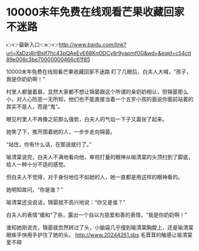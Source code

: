 # 10000末年免费在线观看芒果收藏回家不迷路

👉👉最新入口👈👉👉http://www.baidu.com/link?url=XaDzi4lrlBsIf7hc43pQAeEvE68KnODCy8r9yapmf0G&wd=&eqid=c54cd89e006c3be70000000466c61f85

10000末年免费在线观看芒果收藏回家不迷路
盯了几眼后，白夫人大喊，“孩子，我是你奶奶啊！”

村里人都皱着眉，显然大家都不想让锦晏跟这个所谓的亲奶奶相认，但锦晏那么小，对人心险恶一无所知，他们也不能直接当着一个五岁小孩的面说你面前站着的其实不是人，而是“鬼”。

眼见村里人不再像之前那么强势，白夫人的气焰一下子又嚣张了起来。

她笑了下，推开围着她的人，一步步走向锦晏。

“站住，你有什么话，在那说就行了。”

喻清棠说完，白夫人不满地看向他，审视打量的眼神从喻清棠的头顶扫到了脚底，给人一种十分不适的感觉。

但白夫人不觉得，对于身份地位不如她的人，她一直都是用这样的眼神看的。

她明知故问，“你是谁？”

喻清棠还没说话，锦晏就不高兴地说：“你又是谁？”

白夫人的表情“缓和”了些，露出一个自以为慈爱和善的表情，“我是你奶奶啊！”

谁知她刚说完，锦晏就忽然转过了头，小脑袋几乎撞到喻清棠胸膛上，还是喻清棠眼疾手快用手护住了她的头。
http://www.20244261.sbs
毛茸茸的触感让喻清棠爱不释
